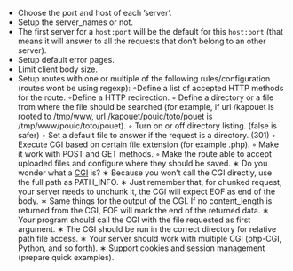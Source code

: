 - Choose the port and host of each ’server’.
- Setup the server_names or not.
- The first server for a ``host:port`` will be the default for this ``host:port`` (that means
it will answer to all the requests that don’t belong to an other server).
- Setup default error pages.
- Limit client body size.
- Setup routes with one or multiple of the following rules/configuration (routes wont
be using regexp):
	◦Define a list of accepted HTTP methods for the route.
	◦Define a HTTP redirection.
	◦ Define a directory or a file from where the file should be searched (for example,
if url /kapouet is rooted to /tmp/www, url /kapouet/pouic/toto/pouet is /tmp/www/pouic/toto/pouet).
	◦ Turn on or off directory listing. (false is safer)
	◦ Set a default file to answer if the request is a directory. (301)
	◦ Execute CGI based on certain file extension (for example .php).
	◦ Make it work with POST and GET methods.
	◦ Make the route able to accept uploaded files and configure where they should
be saved.
		∗ Do you wonder what a [CGI](https://en.wikipedia.org/wiki/Common_Gateway_Interface) is?
		∗ Because you won’t call the CGI directly, use the full path as PATH_INFO.
		∗ Just remember that, for chunked request, your server needs to unchunk
it, the CGI will expect EOF as end of the body.
		∗ Same things for the output of the CGI. If no content_length is returned
from the CGI, EOF will mark the end of the returned data.
		∗ Your program should call the CGI with the file requested as first argument.
		∗ The CGI should be run in the correct directory for relative path file access.
		∗ Your server should work with multiple CGI (php-CGI, Python, and so forth).
		∗ Support cookies and session management (prepare quick examples).